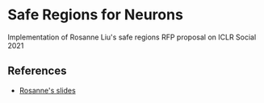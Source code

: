 # Safe Regions for Neurons
Implementation of Rosanne Liu's safe regions RFP proposal on ICLR Social 2021

## References
* [Rosanne's slides](https://docs.google.com/presentation/d/1ncE4ERHWs3lKMvP2ksgOLUvpSQC6yrLUStM_FzOPBbs/edit#slide=id.p)
